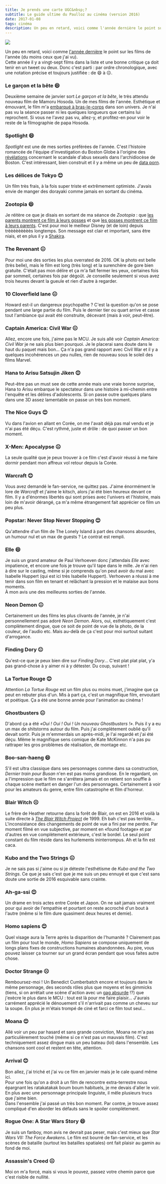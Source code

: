 ```yaml
---
title: Je prends une carte UGC&nbsp;?
subtitle: Le guide ultime du Paulloz au cinéma (version 2016)
date: 2017-01-08
tags: cinéma
description: Un peu en retard, voici comme l'année dernière le point sur les films de l'année (du moins ceux que j'ai vu).
---
```


![](/content/blog/2017/01/movies.jpg)

Un peu en retard, voici comme [l'année dernière](/blog/2015/12/deux-colin-ont-mes-yeux.html) le point sur les films de l'année (du moins ceux que j'ai vu).  
Cette année il y a vingt-sept films dans la liste et une bonne critique ça doit tenir en un tweet ou deux. Donc c'est parti&nbsp;: par ordre chronologique, avec une notation précise et toujours justifiée&nbsp;: de 😄 à ☹.

<!--more-->

### Le garçon et la bête 😄
Deuxième semaine de janvier sort *Le garçon et la bête*, le très attendu nouveau film de Mamoru Hosoda. Un de mes films de l'année. Esthétique et émouvant, le film m'a [embarqué à bras-le-corps](https://twitter.com/pauljoannon/status/687389606355046401) dans son univers. Je n'ai pas vu la séance passer ni les quelques longueurs que certains lui reprochent. Si vous ne l'avez pas vu, allez-y, et profitez-en pour voir le reste de la filmographie de papa Hosoda.

### Spotlight 😄
*Spotlight* est une de mes sorties préférées de l'année. C'est l'histoire romancée de l'équipe d'investigation du Boston Globe à l'origine des [révélations](http://www.bostonglobe.com/arts/movies/spotlight-movie) concernant le scandale d'abus sexuels dans l'archidiocèse de Boston. C'est intéressant, bien construit et il y a même un peu de [data porn](https://twitter.com/Pirlaplum/status/815626047815385088).

### Les délices de Tokyo 😊
Un film très frais, à la fois super triste et extrêmement optimiste. J'avais envie de manger des dorayaki comme jamais en sortant du cinéma.

### Zootopia 😄
Je réitère ce que je disais en sortant de ma séance de *Zootopia*&nbsp;: que [les parents montrent ce film à leurs gosses](https://twitter.com/pauljoannon/status/700427774205562880) et que [les gosses montrent ce film à leurs parents](https://twitter.com/pauljoannon/status/700427984726052864). C'est pour moi le meilleur Disney (et de loin) depuis trèèèèèèèèès longtemps. Son message est clair et important, sans être niais, et en plus il y a [Shakira](https://www.youtube.com/watch?v=c6rP-YP4c5I).

### The Revenant 😐
Pour moi une des sorties les plus overrated de 2016. OK la photo est belle (très belle), mais le film est long (très long) et la surenchère de gore bien gratuite. C'était pas mon délire et ça m'a fait fermer les yeux, certaines fois par sommeil, certaines fois par dégoût. Je conseille seulement si vous avez trois heures devant la gueule et rien d'autre à regarder.

### 10 Cloverfield lane 😐
Howard est-il un dangereux psychopathe&nbsp;? C'est la question qu'on se pose pendant une large partie du film. Puis le dernier tier ou quart arrive et casse tout l'ambiance qui avait été construite, décevant (mais à voir, peut-être).

### Captain America: Civil War 😐
Allez, encore une fois, j'aime pas le MCU. Je suis allé voir *Captain America: Civil War* je ne sais plus bien pourquoi. Je le placerai sans doute dans le haut du paquet mais bon... Ça n'a pas grand rapport avec Civil War et il y a quelques incohérences un peu nulles, rien de nouveau sous le soleil des films Marvel.

### Hana to Arisu Satsujin Jiken 😊
Peut-être pas un must see de cette année mais une vraie bonne surprise, Hana to Arisu embarque le spectateur dans une histoire à mi-chemin entre l'enquête et les délires d'adolescents. Si on passe outre quelques plans dans une 3D assez lamentable on passe un très bon moment.

### The Nice Guys 😊
Vu dans l'avion en allant en Corée, on me l'avait déjà pas mal vendu et je n'ai pas été déçu. C'est rythmé, juste et drôle&nbsp;: de quoi passer un bon moment.

### X-Men: Apocalypse ☹
La seule qualité que je peux trouver à ce film c'est d'avoir réussi à me faire dormir pendant mon affreux vol retour depuis la Corée.

### Warcraft 😊
Vous avez demandé le fan-service, ne quittez pas. J'aime énormément le lore de *Warcraft* et j'aime le kitsch, alors j'ai été bien heureux devant ce film. Il y a d'énormes libertés qui sont prises avec l'univers et l'histoire, mais loin de m'avoir dérangé, ça m'a même étrangement fait apprécier ce film un peu plus.

### Popstar: Never Stop Never Stopping 😊
Qu'attendre d'un film de The Lonely Island à part des chansons absurdes, un humour nul et un max de guests&nbsp;? Le contrat est rempli.

### Elle 😄
Je suis un grand amateur de Paul Verhoeven donc j'attendais *Elle* avec impatience, et encore une fois je trouve qu'il tape dans le mille. Je n'ai rien à dire sur le casting, même si je comprends qu'on peut avoir du mal avec Isabelle Huppert (qui est ici très Isabelle Huppert). Verhoeven a réussi à me tenir dans son film en tenant et relâchant la pression et le malaise aux bons moments.  
À mon avis une des meilleures sorties de l'année.

### Neon Demon 😐
Certainement un des films les plus clivants de l'année, je n'ai personnellement pas adoré *Neon Demon*. Alors, oui, esthétiquement c'est complètement dingue, que ce soit de point de vue de la photo, de la couleur, de l'audio etc. Mais au-delà de ça c'est pour moi surtout suitant d'arrogance.

### Finding Dory 😐
Qu'est-ce que je peux bien dire sur *Finding Dory*... C'est plat plat plat, y'a pas grand-chose à y aimer ni à y détester. Du coup, suivant&nbsp;!

### La Tortue Rouge 😊
Attention *La Tortue Rouge* est un film plus ou moins muet, j'imagine que ça peut en rebuter plus d'un. Mis à part ça, c'est un magnifique film, envoutant et poétique. Ça a été une bonne année pour l'animation au cinéma&nbsp;!

### Ghostbusters 😐
D'abord ça a été *«Oui&nbsp;! Oui&nbsp;! Oui&nbsp;! Un nouveau Ghostbusters&nbsp;!»*. Puis il y a eu un max de shitstorms autour du film. Puis j'ai complètement oublié qu'il devait sortir. Puis je m'emmerdais un après-midi, je l'ai regardé et j'ai été déçu. Même le magnifique sens comique de Kate McKinnon n'a pas pu rattraper les gros problèmes de réalisation, de montage etc.

### Boo-san-haeng 😄
S'il est ultra classique dans ses personnages comme dans sa construction, *Dernier train pour Busan* n'en est pas moins grandiose. En le regardant, on a l'impression que le film ne s'arrêtera jamais et on retient son souffle à chaque scène mettant en danger l'un des personnages. Certainement à voir pour les amateurs du genre, entre film catastrophe et film d'horreur.

### Blair Witch ☹
Le frère de Heather retourne dans la forêt de Blair, on est en 2016 et voilà la suite directe à *[The Blair Witch Project](http://www.imdb.com/title/tt0185937/)* de 1999. Eh bah c'est pas terrible... L'inconsistance des changements de point de vue a fini par me perdre. Par moment filmé en vue subjective, par moment en «found footage» et par d'autres en vue complètement extérieure, c'est le bordel. Le seul point constant du film réside dans les hurlements ininterrompus. Ah et la fin est caca.

### Kubo and the Two Strings 😐
Je ne sais pas si j'aime ou si je déteste l'esthétisme de *Kubo and the Two Strings*. Ce que je sais c'est que je me suis un peu ennuyé et que c'est sans doute une sortie de 2016 esquivable sans crainte.

### Ah-ga-ssi 😊
Un drame en trois actes entre Corée et Japon. On ne sait jamais vraiment pour qui avoir de l'empathie et pourtant on reste accroché d'un bout à l'autre (même si le film dure quasiment deux heures et demie).

### Homo sapiens 😊
Quel visage aura la Terre après la disparition de l'humanité&nbsp;? Clairement pas un film pour tout le monde, *Homo Sapiens* se compose uniquement de longs plans fixes de constructions humaines abandonnées. Au pire, vous pouvez laisser ça tourner sur un grand écran pendant que vous faites autre chose.

### Doctor Strange ☹
Remboursez-moi&nbsp;! Un Benedict Cumberbatch encore et toujours dans le même personnage, des seconds rôles plus que moyens et les gimmicks (tiens, si on arrêtait une scène d'action avec un [gag absurde](https://www.youtube.com/watch?v=MK6TXMsvgQg)&nbsp;!?) que j'exècre le plus dans le MCU&nbsp;: tout est là pour me faire plaisir... J'aurais carrément apprécié le dénouement s'il n'arrivait pas comme un cheveu sur la soupe. En plus je m'étais trompé de ciné et farci ce film tout seul...

### Moana 😊
Allé voir un peu par hasard et sans grande conviction, Moana ne m'a pas particulièrement touché (même si ce n'est pas un mauvais film). C'est techniquement assez dingue mais un peu bateau (lol) dans l'ensemble. Les chansons sont cool et restent en tête, attention.

### Arrival 😊
Bon allez, j'ai triché et j'ai vu ce film en janvier mais je le cale quand même ici.  
Pour une fois qu'on a droit à un film de rencontre extra-terrestre nous épargnant les ratakatakak boum boum habituels, je me devais d'aller le voir. En plus avec une personnage principale linguiste, il mêle plusieurs trucs que j'aime bien.  
Dans l'ensemble j'ai passé un très bon moment. Par contre, je trouve assez compliqué d'en aborder les défauts sans le spoiler complètement.

### Rogue One: A Star Wars Story 😄
Je suis un fanboy, mon avis ne devrait pas peser, mais c'est mieux que *Star Wars VII: The Force Awakens*. Le film est bourré de fan-service, et les scènes de bataille (surtout les batailles spatiales) ont fait plaisir au gamin au fond de moi.

### Assassin's Creed ☹
Moi on m'a forcé, mais si vous le pouvez, passez votre chemin parce que c'est risible de nullité.
